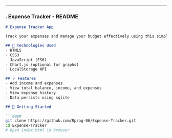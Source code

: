 ---

### **. Expense Tracker - README**

```markdown
# Expense Tracker App

Track your expenses and manage your budget effectively using this simple yet powerful Expense Tracker app.

## 🔧 Technologies Used
- HTML5
- CSS3
- JavaScript (ES6)
- Chart.js (optional for graphs)
- LocalStorage API

## ✨ Features
- Add income and expenses
- View total balance, income, and expenses
- View expense history
- Data persists using sqlite

## 🚀 Getting Started

```bash
git clone https://github.com/Rprog-06/Expense-Tracker.git
cd Expense-Tracker
# Open index.html in browser
